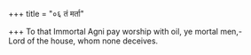 +++
title = "०६ तं मर्ता"

+++
To that Immortal Agni pay worship with oil, ye mortal men,-  
     Lord of the house, whom none deceives.